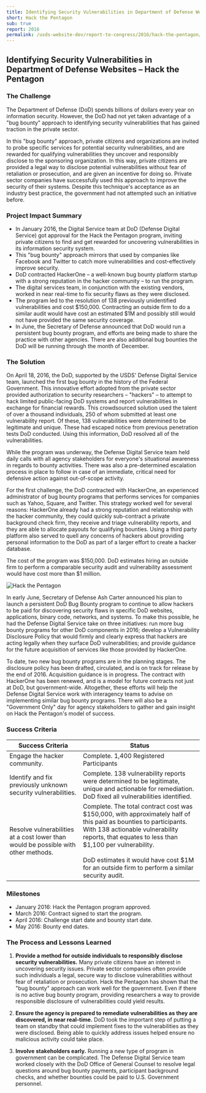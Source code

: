 ```yaml
---
title: Identifying Security Vulnerabilities in Department of Defense Websites – Hack the Pentagon
short: Hack the Pentagon
sub: true
report: 2016
permalink: /usds-website-dev/report-to-congress/2016/hack-the-pentagon/
---
```

## Identifying Security Vulnerabilities in Department of Defense Websites – Hack the Pentagon

### The Challenge

The Department of Defense (DoD) spends billions of dollars every year on information security. However, the DoD had not yet taken advantage of a "bug bounty" approach to identifying security vulnerabilities that has gained traction in the private sector.

In this "bug bounty" approach, private citizens and organizations are invited to probe specific services for potential security vulnerabilities, and are rewarded for qualifying vulnerabilities they uncover and responsibly disclose to the sponsoring organization. In this way, private citizens are provided a legal way to disclose potential vulnerabilities without fear of retaliation or prosecution, and are given an incentive for doing so. Private sector companies have  successfully used this approach to improve the security of their systems. Despite this technique's acceptance as an industry best practice, the government had not attempted such an initiative before.

### Project Impact Summary

- In January 2016, the Digital Service team at DoD (Defense Digital Service) got approval for the Hack the Pentagon program, inviting private citizens to find and get rewarded for uncovering vulnerabilities in its information security system.
- This "bug bounty" approach mirrors that used by companies like Facebook and Twitter to catch more vulnerabilities and cost-effectively improve security.
- DoD contracted HackerOne – a well-known bug bounty platform startup with a strong reputation in the hacker community – to run the program.
- The digital services team, in conjunction with the existing vendors, worked in near real-time to fix security flaws as they were disclosed.
- The program led to the resolution of 138 previously unidentified vulnerabilities and cost $150,000. Contracting an outside firm to do a similar audit would have cost an estimated $1M and possibly still would not have provided the same security coverage.
- In June, the Secretary of Defense announced that DoD would run a persistent bug bounty program, and efforts are being made to share the practice with other agencies. There are also additional bug bounties the DoD will be running through the month of December.

### The Solution

On April 18, 2016, the DoD, supported by the USDS' Defense Digital Service team, launched the first bug bounty in the history of the Federal Government. This innovative effort adopted from the private sector provided authorization to security researchers – "hackers" – to attempt to hack limited public-facing DoD systems and report vulnerabilities in exchange for financial rewards. This crowdsourced solution used the talent of over a thousand individuals, 250 of whom submitted at least one vulnerability report. Of these, 138 vulnerabilities were determined to be legitimate and unique. These had escaped notice from previous penetration tests DoD conducted. Using this information, DoD resolved all of the vulnerabilities.

While the program was underway, the Defense Digital Service team held daily calls with all agency stakeholders for everyone's situational awareness in regards to bounty activities. There was also a pre-determined escalation process in place to follow in case of an immediate, critical need for defensive action against out-of-scope activity.

For the first challenge, the DoD contracted with HackerOne, an experienced administrator of bug bounty programs that performs services for companies such as Yahoo, Square, and Twitter. This strategy worked well for several reasons: HackerOne already had a strong reputation and relationship with the hacker community, they could quickly sub-contract a private background check firm, they receive and triage vulnerability reports, and they are able to allocate payouts for qualifying bounties. Using a third party platform also served to quell any concerns of hackers about providing personal information to the DoD as part of a larger effort to create a hacker database.

The cost of the program was $150,000. DoD estimates hiring an outside firm to perform a comparable security audit and vulnerability assessment would have cost more than $1 million.

![Hack the Pentagon](https://cloud.githubusercontent.com/assets/1237498/18361311/56a443da-75cf-11e6-8bbc-28bc1ed3ae38.png)

In early June, Secretary of Defense Ash Carter announced his plan to launch a persistent DoD Bug Bounty program to continue to allow hackers to be paid for discovering security flaws in specific DoD websites, applications, binary code, networks, and systems. To make this possible, he had the Defense Digital Service take on three initiatives: run more bug bounty programs for other DoD components in 2016; develop a Vulnerability Disclosure Policy that would firmly and clearly express that hackers are acting legally when they surface DoD vulnerabilities; and provide guidance for the future acquisition of services like those provided by HackerOne.

To date, two new bug bounty programs are in the planning stages. The disclosure policy has been drafted, circulated, and is on track for release by the end of 2016. Acquisition guidance is in progress. The contract with HackerOne has been renewed, and is a model for future contracts not just at DoD, but government-wide. Altogether, these efforts will help the Defense Digital Service work with interagency teams to advise on implementing similar bug bounty programs. There will also be a "Government Only" day for agency stakeholders to gather and gain insight on Hack the Pentagon's model of success.

### Success Criteria

| **Success Criteria** | **Status** |
| --- | --- |
| Engage the hacker community. | Complete. 1,400 Registered Participants |
| Identify and fix previously unknown security vulnerabilities. | Complete. 138 vulnerability reports were determined to be legitimate, unique and actionable for remediation. DoD fixed all vulnerabilities identified. |
| Resolve vulnerabilities at a cost lower than would be possible with other methods. | Complete. The total contract cost was $150,000, with approximately half of this paid as bounties to participants. With 138 actionable vulnerability reports, that equates to less than $1,100 per vulnerability. <br /><br />DoD estimates it would have cost $1M for an outside firm to perform a similar security audit. |

### Milestones

- January 2016: Hack the Pentagon program approved.
- March 2016: Contract signed to start the program.
- April 2016: Challenge start date and bounty start date.
- May 2016: Bounty end dates.

### The Process and Lessons Learned

1. **Provide a method for outside individuals to responsibly disclose security vulnerabilities.**  Many private citizens have an interest in uncovering security issues. Private sector companies often provide such individuals a legal, secure way to disclose vulnerabilities without fear of retaliation or prosecution. Hack the Pentagon has shown that the "bug bounty" approach can work well for the government. Even if there is no active bug bounty program, providing researchers a way to provide responsible disclosure of vulnerabilities could yield results.

2. **Ensure the agency is prepared to remediate vulnerabilities as they are discovered, in near real-time.**  DoD took the important step of putting a team on standby that could implement fixes to the vulnerabilities as they were disclosed. Being able to quickly address issues helped ensure no malicious activity could take place.

3. **Involve stakeholders early.**  Running a new type of program in government can be complicated. The Defense Digital Service team worked closely with the DoD Office of General Counsel to resolve legal questions around bug bounty payments, participant background checks, and whether bounties could be paid to U.S. Government personnel.
